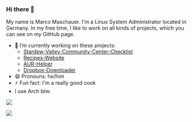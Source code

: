 ### Hi there 👋
My name is Marco Maschauer. I'm a Linux System Administrator located in Germany. In my free time, I like to work on all kinds of projects, which you can see on my GitHub page.

- 🔭 I’m currently working on these projects: 
  - [Stardew-Valley-Community-Center-Checklist](https://github.com/marcomaschauer/Stardew-Valley-Community-Center-Checklist) 
  - [Recipes-Website](https://github.com/marcomaschauer/Recipes-Website)
  - [AUR-Helper](https://github.com/marcomaschauer/AUR-Helper)
  - [Dropbox-Downloader](https://github.com/marcomaschauer/Dropbox-Downloader)
- 😄 Pronouns: he/him
- ⚡ Fun fact: I'm a really good cook
- I use Arch btw.

[![](https://github-readme-stats.vercel.app/api?username=marcomaschauer&show_icons=true&theme=radical)](https://github.com/marcomaschauer)

[![](https://github-readme-stats.vercel.app/api/top-langs/?username=marcomaschauer&theme=radical)](https://github.com/marcomaschauer)
